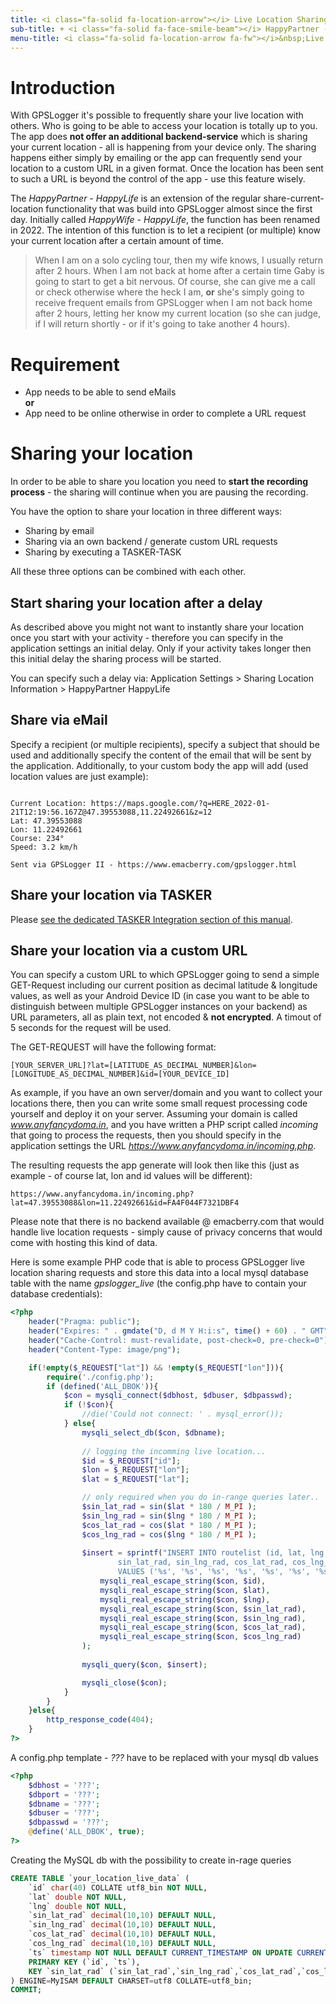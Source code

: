 ```yaml
---
title: <i class="fa-solid fa-location-arrow"></i> Live Location Sharing
sub-title: + <i class="fa-solid fa-face-smile-beam"></i> HappyPartner - HappyLife
menu-title: <i class="fa-solid fa-location-arrow fa-fw"></i>&nbsp;Live Sharing
---
```

# Introduction

With GPSLogger it's possible to frequently share your live location with others. Who is going to be able to access your
location is totally up to you. The app does **not offer an additional backend-service** which is sharing your current
location - all is happening from your device only. The sharing happens either simply by emailing or the app can
frequently send your location to a custom URL in a given format. Once the location has been sent to such a URL is beyond
the control of the app - use this feature wisely.

The _HappyPartner - HappyLife_ is an extension of the regular share-current-location functionality that was build into
GPSLogger almost since the first day. Initially called _HappyWife - HappyLife_, the function has been renamed in 2022.
The intention of this function is to let a recipient (or multiple) know your current location after a certain amount of
time.

> When I am on a solo cycling tour, then my wife knows, I usually return after 2 hours. When I am not back at home
> after a certain time Gaby is going to start to get a bit nervous. Of course, she can give me a call or check otherwise
> where the heck I am, **or** she's simply going to receive frequent emails from GPSLogger when I am not back home after
> 2 hours, letting her know my current location (so she can judge, if I will return shortly - or if it's going to
> take another 4 hours).

# Requirement 
- App needs to be able to send eMails
<br/>**or**<br/> 
- App need to be online otherwise in order to complete a URL request
 
# Sharing your location

In order to be able to share you location you need to **start the recording process** - the sharing will continue when
you are pausing the recording.

You have the option to share your location in three different ways: 
- Sharing by email
- Sharing via an own backend / generate custom URL requests
- Sharing by executing a TASKER-TASK

<i class="fa-solid fa-hand-point-up fa-fw"></i> All these three options can be combined with each other.

## Start sharing your location after a delay

As described above you might not want to instantly share your location once you start with your activity - therefore you
can specify in the application settings an initial delay. Only if your activity takes longer then this initial delay the
sharing process will be started.

You can specify such a delay via: Application Settings > Sharing Location Information > HappyPartner HappyLife

## Share via eMail

Specify a recipient (or multiple recipients), specify a subject that should be used and additionally specify the content
of the email that will be sent by the application. Additionally, to your custom body the app will add (used location
values are just example):

```mail

Current Location: https://maps.google.com/?q=HERE_2022-01-21T12:19:56.167Z@47.39553088,11.22492661&z=12
Lat: 47.39553088
Lon: 11.22492661
Course: 234°
Speed: 3.2 km/h

Sent via GPSLogger II - https://www.emacberry.com/gpslogger.html
```

## Share your location via TASKER

Please [see the dedicated TASKER Integration section of this manual](../3900-tasker/#share).

## Share your location via a custom URL

You can specify a custom URL to which GPSLogger going to send a simple GET-Request including our current position as
decimal latitude & longitude values, as well as your Android Device ID (in case you want to be able to distinguish
between multiple GPSLogger instances on your backend) as URL parameters, all as plain text, not encoded & **not
encrypted**. A timout of 5 seconds for the request will be used.

The GET-REQUEST will have the following format:

`[YOUR_SERVER_URL]?lat=[LATITUDE_AS_DECIMAL_NUMBER]&lon=[LONGITUDE_AS_DECIMAL_NUMBER]&id=[YOUR_DEVICE_ID]`

As example, if you have an own server/domain and you want to collect your locations there, then you can write some small
request processing code yourself and deploy it on your server. Assuming your domain is called _www.anyfancydoma.in_, and
you have written a PHP script called _incoming_ that going to process the requests, then you should specify in the
application settings the URL _https://www.anyfancydoma.in/incoming.php_.

The resulting requests the app generate will look then like this (just as example - of course lat, lon and id values
will be different): 

`https://www.anyfancydoma.in/incoming.php?lat=47.39553088&lon=11.22492661&id=FA4F044F7321DBF4`

Please note that there is no backend available @ emacberry.com that would handle live location requests - simply cause
of privacy concerns that would come with hosting this kind of data.

Here is some example PHP code that is able to process GPSLogger live location sharing requests and store this data into
a local mysql database table with the name _gpslogger_live_ (the config.php have to contain your database credentials):

```php
<?php
    header("Pragma: public"); 
    header("Expires: " . gmdate("D, d M Y H:i:s", time() + 60) . " GMT");
    header("Cache-Control: must-revalidate, post-check=0, pre-check=0"); 
    header("Content-Type: image/png");

    if(!empty($_REQUEST["lat"]) && !empty($_REQUEST["lon"])){
        require('./config.php');
        if (defined('ALL_DBOK')){
            $con = mysqli_connect($dbhost, $dbuser, $dbpasswd);
            if (!$con){
                //die('Could not connect: ' . mysql_error());
            } else{
                mysqli_select_db($con, $dbname);
            
                // logging the incomming live location...
                $id = $_REQUEST["id"];
                $lon = $_REQUEST["lon"];
                $lat = $_REQUEST["lat"];

                // only required when you do in-range queries later..    
                $sin_lat_rad = sin($lat * 180 / M_PI );
                $sin_lng_rad = sin($lng * 180 / M_PI );
                $cos_lat_rad = cos($lat * 180 / M_PI );
                $cos_lng_rad = cos($lng * 180 / M_PI );
			
                $insert = sprintf("INSERT INTO routelist (id, lat, lng,
                        sin_lat_rad, sin_lng_rad, cos_lat_rad, cos_lng_rad)
                        VALUES ('%s', '%s', '%s', '%s', '%s', '%s', '%s');",
                    mysqli_real_escape_string($con, $id),
                    mysqli_real_escape_string($con, $lat),
                    mysqli_real_escape_string($con, $lng),
                    mysqli_real_escape_string($con, $sin_lat_rad),
                    mysqli_real_escape_string($con, $sin_lng_rad),
                    mysqli_real_escape_string($con, $cos_lat_rad),
                    mysqli_real_escape_string($con, $cos_lng_rad)
                );    
    
                mysqli_query($con, $insert);									

                mysqli_close($con);
            }
        }
    }else{
        http_response_code(404);
    }
?>
```

A config.php template - _???_ have to be replaced with your mysql db values
```php
<?php
    $dbhost = '???';
    $dbport = '???';
    $dbname = '???';
    $dbuser = '???';
    $dbpasswd = '???';
    @define('ALL_DBOK', true);
?>
```

Creating the MySQL db with the possibility to create in-rage queries 
```sql
CREATE TABLE `your_location_live_data` (
    `id` char(40) COLLATE utf8_bin NOT NULL,
    `lat` double NOT NULL,
    `lng` double NOT NULL,
    `sin_lat_rad` decimal(10,10) DEFAULT NULL,
    `sin_lng_rad` decimal(10,10) DEFAULT NULL,
    `cos_lat_rad` decimal(10,10) DEFAULT NULL,
    `cos_lng_rad` decimal(10,10) DEFAULT NULL,
    `ts` timestamp NOT NULL DEFAULT CURRENT_TIMESTAMP ON UPDATE CURRENT_TIMESTAMP,
    PRIMARY KEY (`id`, `ts`),
    KEY `sin_lat_rad` (`sin_lat_rad`,`sin_lng_rad`,`cos_lat_rad`,`cos_lng_rad`)
) ENGINE=MyISAM DEFAULT CHARSET=utf8 COLLATE=utf8_bin;
COMMIT;
```